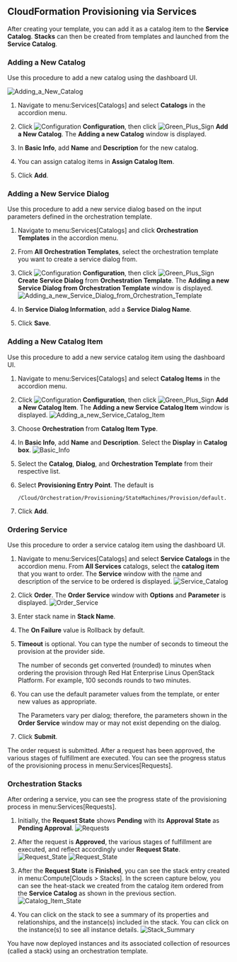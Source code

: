 ## CloudFormation Provisioning via Services

After creating your template, you can add it as a catalog item to the
**Service Catalog**. **Stacks** can then be created from templates and
launched from the **Service Catalog**.

### Adding a New Catalog

Use this procedure to add a new catalog using the dashboard UI.

![Adding\_a\_New\_Catalog](/images/7149.png)

1.  Navigate to menu:Services\[Catalogs\] and select **Catalogs** in the
    accordion menu.

2.  Click ![Configuration](/images/1847.png) **Configuration**, then
    click ![Green\_Plus\_Sign](/images/1848.png) **Add a New Catalog**.
    The **Adding a new Catalog** window is displayed.

3.  In **Basic Info**, add **Name** and **Description** for the new
    catalog.

4.  You can assign catalog items in **Assign Catalog Item**.

5.  Click **Add**.

### Adding a New Service Dialog

Use this procedure to add a new service dialog based on the input
parameters defined in the orchestration template.

1.  Navigate to menu:Services\[Catalogs\] and click **Orchestration
    Templates** in the accordion menu.

2.  From **All Orchestration Templates**, select the orchestration
    template you want to create a service dialog from.

3.  Click ![Configuration](/images/1847.png) **Configuration**, then
    click ![Green\_Plus\_Sign](/images/1848.png) **Create Service
    Dialog** from **Orchestration Template**. The **Adding a new Service
    Dialog from Orchestration Template** window is displayed.
    ![Adding\_a\_new\_Service\_Dialog\_from\_Orchestration\_Template](/images/7156.png)

4.  In **Service Dialog Information**, add a **Service Dialog Name**.

5.  Click **Save**.

### Adding a New Catalog Item

Use this procedure to add a new service catalog item using the dashboard
UI.

1.  Navigate to menu:Services\[Catalogs\] and select **Catalog Items**
    in the accordion menu.

2.  Click ![Configuration](/images/1847.png) **Configuration**, then
    click ![Green\_Plus\_Sign](/images/1848.png) **Add a New Catalog
    Item**. The **Adding a new Service Catalog Item** window is
    displayed.
    ![Adding\_a\_new\_Service\_Catalog\_Item](/images/7146.png)

3.  Choose **Orchestration** from **Catalog Item Type**.

4.  In **Basic Info**, add **Name** and **Description**. Select the
    **Display** in **Catalog box**. ![Basic\_Info](/images/7147.png)

5.  Select the **Catalog**, **Dialog**, and **Orchestration Template**
    from their respective list.

6.  Select **Provisioning Entry Point**. The default is

        /Cloud/Orchestration/Provisioning/StateMachines/Provision/default.

7.  Click **Add**.

### Ordering Service

Use this procedure to order a service catalog item using the dashboard
UI.

1.  Navigate to menu:Services\[Catalogs\] and select **Service
    Catalogs** in the accordion menu. From **All Services** catalogs,
    select the **catalog item** that you want to order. The **Service**
    window with the name and description of the service to be ordered is
    displayed. ![Service\_Catalog](/images/7172.png)

2.  Click **Order**. The **Order Service** window with **Options** and
    **Parameter** is displayed. ![Order\_Service](/images/7173.png)

3.  Enter stack name in **Stack Name**.

4.  The **On Failure** value is Rollback by default.

5.  **Timeout** is optional. You can type the number of seconds to
    timeout the provision at the provider side.

    <div class="note">

    The number of seconds get converted (rounded) to minutes when
    ordering the provision through Red Hat Enterprise Linus OpenStack
    Platform. For example, 100 seconds rounds to two minutes.

    </div>

6.  You can use the default parameter values from the template, or enter
    new values as appropriate.

    <div class="note">

    The Parameters vary per dialog; therefore, the parameters shown in
    the **Order Service** window may or may not exist depending on the
    dialog.

    </div>

7.  Click **Submit**.

The order request is submitted. After a request has been approved, the
various stages of fulfillment are executed. You can see the progress
status of the provisioning process in menu:Services\[Requests\].

### Orchestration Stacks

After ordering a service, you can see the progress state of the
provisioning process in menu:Services\[Requests\].

1.  Initially, the **Request State** shows **Pending** with its
    **Approval State** as **Pending Approval**.
    ![Requests](/images/7177.png)

2.  After the request is **Approved**, the various stages of fulfillment
    are executed, and reflect accordingly under **Request State**.
    ![Request\_State](/images/7178.png)
    ![Request\_State](/images/7179.png)

3.  After the **Request State** is **Finished**, you can see the stack
    entry created in menu:Compute\[Clouds \> Stacks\]. In the screen
    capture below, you can see the heat-stack we created from the
    catalog item ordered from the **Service Catalog** as shown in the
    previous section. ![Catalog\_Item\_State](/images/7180.png)

4.  You can click on the stack to see a summary of its properties and
    relationships, and the instance(s) included in the stack. You can
    click on the instance(s) to see all instance details.
    ![Stack\_Summary](/images/7181.png)

You have now deployed instances and its associated collection of
resources (called a stack) using an orchestration template.
